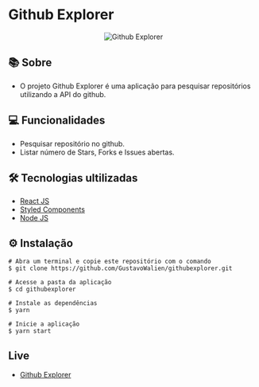 # Github Explorer

<div align="center">
  <img alt="Github Explorer" title="Github Explorer" src="https://user-images.githubusercontent.com/19844596/160872755-09b5ddc2-1aa4-4726-8b2d-85a3fe480701.png" />
</div>

## 📚 Sobre

* O projeto Github Explorer é uma aplicação para pesquisar repositórios utilizando a API do github.

## 💻 Funcionalidades

* Pesquisar repositório no github.
* Listar número de Stars, Forks e Issues abertas.

## 🛠️ Tecnologias ultilizadas

* [React JS](https://pt-br.reactjs.org/)
* [Styled Components](https://styled-components.com/)
* [Node JS](https://nodejs.org/en/)

## ⚙️ Instalação
```
# Abra um terminal e copie este repositório com o comando
$ git clone https://github.com/GustavoWalien/githubexplorer.git
```

```
# Acesse a pasta da aplicação
$ cd githubexplorer

# Instale as dependências
$ yarn

# Inicie a aplicação
$ yarn start

```

## Live

* [Github Explorer](https://githubexplorer-eta.vercel.app/)
